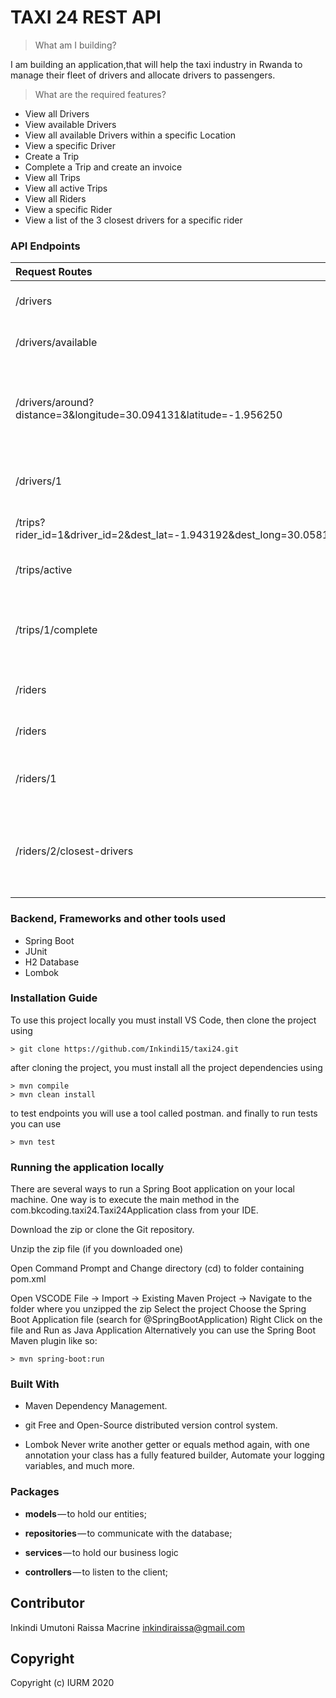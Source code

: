 # TAXI 24 REST API

> What am I  building?

I am  building an application,that will help the taxi industry in Rwanda to manage their fleet of drivers and allocate drivers to passengers. 

> What are the required features?

- View all Drivers
- View available Drivers
- View all available Drivers within a specific Location
- View a specific Driver
- Create a Trip
- Complete a Trip and create an invoice
- View all Trips
- View all active Trips
- View all Riders
- View a specific Rider
- View a list of the 3 closest drivers for a specific rider 


### API Endpoints

| Request Routes         | Methods |                            Description                                | Completed |
| :--------------------- | :-----: | -------------------------------------:                                | :-------: |
| /drivers                | GET     |user can view all drivers                                              |    Yes    |
| /drivers/available                 | GET     |View available Drivers                                         |    Yes    |
| /drivers/around?distance=3&longitude=30.094131&latitude=-1.956250                | GET     |user can View all available Drivers within a specific Location |    Yes    |
| /drivers/1                | GET    |user can View a specific Driver                                            |    Yes    |
| /trips?rider_id=1&driver_id=2&dest_lat=-1.943192&dest_long=30.058145                | POST    |user can create a Trip                                            |    Yes    |
| /trips/active                | GET     |user can view all active Trips                                       |    Yes    |
| /trips/1/complete                | PUT     |user can complete a Trip and view the created invoice                                       |    Yes    |
| /riders               | GET     |user can view all riders                                               |    Yes    |
| /riders               | POST     |user can create riders                                               |    Yes    |
| /riders/1                | GET     |user can view a specific rider                                                 |    Yes    |                  
| /riders/2/closest-drivers                | GET     |user can view a list of the 3 closest drivers for a specific rider                                                |    Yes    |                  



### Backend, Frameworks and other tools used

- Spring Boot
- JUnit
- H2 Database
- Lombok

### Installation Guide   

To use this project locally you must install VS Code, then clone the project using

```
> git clone https://github.com/Inkindi15/taxi24.git
```

after cloning the project, you must install all the project dependencies using

```
> mvn compile
> mvn clean install
```

to test endpoints you will use a tool called postman.
and finally to run tests you can use

```
> mvn test
```

### Running the application locally

There are several ways to run a Spring Boot application on your local machine. One way is to execute the main method in the
 com.bkcoding.taxi24.Taxi24Application  class from your IDE.

Download the zip or clone the Git repository.

Unzip the zip file (if you downloaded one)

Open Command Prompt and Change directory (cd) to folder containing pom.xml

Open VSCODE
File -> Import -> Existing Maven Project -> Navigate to the folder where you unzipped the zip
Select the project
Choose the Spring Boot Application file (search for @SpringBootApplication)
Right Click on the file and Run as Java Application
Alternatively you can use the Spring Boot Maven plugin like so:

```
> mvn spring-boot:run
```

### Built With

 - Maven    Dependency Management.

 - git      Free and Open-Source distributed version control system.

 - Lombok   Never write another getter or equals method again, with one annotation your class has a fully featured builder, Automate your logging variables, and much  more.

### Packages

* **models** — to hold our entities;

* **repositories** — to communicate with the database;

* **services** — to hold our business logic

* **controllers** — to listen to the client;

## Contributor

Inkindi Umutoni Raissa Macrine [inkindiraissa@gmail.com](inkindiraissa@gmail.com)


## Copyright

Copyright (c) IURM 2020
